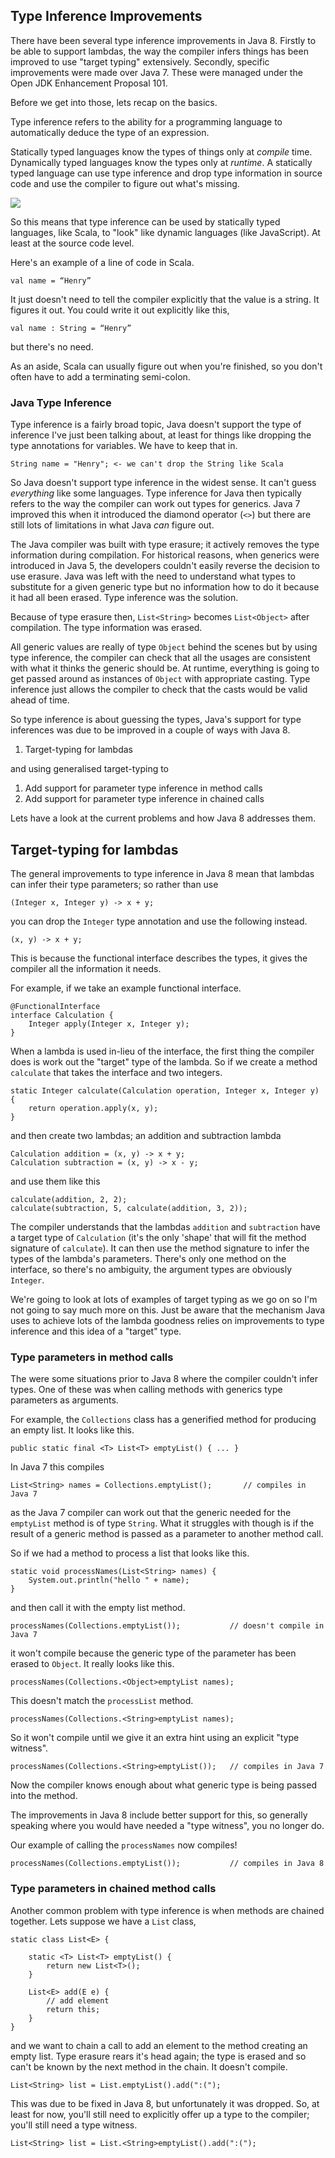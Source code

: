 ## Type Inference Improvements

There have been several type inference improvements in Java 8. Firstly to be able to support lambdas, the way the compiler infers things has been improved to use "target typing" extensively. Secondly, specific improvements were made over Java 7. These were managed under the Open JDK Enhancement Proposal 101.

Before we get into those, lets recap on the basics.

Type inference refers to the ability for a programming language to automatically deduce the type of an expression.

Statically typed languages know the types of things only at _compile_ time. Dynamically typed languages know the types only at _runtime_. A statically typed language can use type inference and drop type information in source code and use the compiler to figure out what's missing.

![](images/static_vs_dynamic.png)

So this means that type inference can be used by statically typed languages, like Scala, to "look" like dynamic languages (like JavaScript). At least at the source code level.

Here's an example of a line of code in Scala.

    val name = “Henry”

It just doesn't need to tell the compiler explicitly that the value is a string. It figures it out. You could write it out explicitly like this,

    val name : String = “Henry”

but there's no need.

As an aside, Scala can usually figure out when you're finished, so you don't often have to add a terminating semi-colon.


### Java Type Inference

Type inference is a fairly broad topic, Java doesn't support the type of inference I've just been talking about, at least for things like dropping the type annotations for variables. We have to keep that in.

    String name = "Henry"; <- we can't drop the String like Scala


So Java doesn't support type inference in the widest sense. It can't guess _everything_ like some languages. Type inference for Java then typically refers to the way the compiler can work out types for generics. Java 7 improved this when it introduced the diamond operator (`<>`) but there are still lots of limitations in what Java _can_ figure out.

The Java compiler was built with type erasure; it actively removes the type information during compilation. For historical reasons, when generics were introduced in Java 5, the developers couldn't easily reverse the decision to use erasure. Java was left with the need to understand what types to substitute for a given generic type but no information how to do it because it had all been erased. Type inference was the solution.

Because of type erasure then, `List<String>` becomes `List<Object>` after compilation. The type information was erased.

All generic values are really of type `Object` behind the scenes but by using type inference, the compiler can check that all the usages are consistent with what it thinks the generic should be. At runtime, everything is going to get passed around as instances of `Object` with appropriate casting. Type inference just allows the compiler to check that the casts would be valid ahead of time.


So type inference is about guessing the types, Java's support for type inferences was due to be improved in a couple of ways with Java 8.

1. Target-typing for lambdas

and using generalised target-typing to

1. Add support for parameter type inference in method calls
1. Add support for parameter type inference in chained calls

Lets have a look at the current problems and how Java 8 addresses them.


## Target-typing for lambdas

The general improvements to type inference in Java 8 mean that lambdas can infer their type parameters; so rather than use

    (Integer x, Integer y) -> x + y;

you can drop the `Integer` type annotation and use the following instead.

    (x, y) -> x + y;


This is because the functional interface describes the types, it gives the compiler all the information it needs.

For example, if we take an example functional interface.

    @FunctionalInterface
	interface Calculation {
        Integer apply(Integer x, Integer y);
	}


When a lambda is used in-lieu of the interface, the first thing the compiler does is work out the "target" type of the lambda. So if we create a method `calculate` that takes the interface and two integers.

	static Integer calculate(Calculation operation, Integer x, Integer y) {
		return operation.apply(x, y);
	}

and then create two lambdas; an addition and subtraction lambda

    Calculation addition = (x, y) -> x + y;
    Calculation subtraction = (x, y) -> x - y;

and use them like this

    calculate(addition, 2, 2);
    calculate(subtraction, 5, calculate(addition, 3, 2));


The compiler understands that the lambdas `addition` and `subtraction` have a target type of `Calculation` (it's the only 'shape' that will fit the method signature of `calculate`). It can then use the method signature to infer the types of the lambda's parameters. There's only one method on the interface, so there's no ambiguity, the argument types are obviously `Integer`.

We're going to look at lots of examples of target typing as we go on so I'm not going to say much more on this. Just be aware that the mechanism Java uses to achieve lots of the lambda goodness relies on improvements to type inference and this idea of a "target" type.


### Type parameters in method calls

The were some situations prior to Java 8 where the compiler couldn't infer types. One of these was when calling methods with generics type parameters as arguments.

For example, the `Collections` class has a generified method for producing an empty list. It looks like this.

    public static final <T> List<T> emptyList() { ... }


In Java 7 this compiles

    List<String> names = Collections.emptyList();       // compiles in Java 7

as the Java 7 compiler can work out that the generic needed for the `emptyList` method is of type `String`. What it struggles with though is if the result of a generic method is passed as a parameter to another method call.

So if we had a method to process a list that looks like this.

    static void processNames(List<String> names) {
        System.out.println("hello " + name);
    }

and then call it with the empty list method.

    processNames(Collections.emptyList());           // doesn't compile in Java 7


it won't compile because the generic type of the parameter has been erased to `Object`. It really looks like this.

    processNames(Collections.<Object>emptyList names);


This doesn't match the `processList` method.

    processNames(Collections.<String>emptyList names);


So it won't compile until we give it an extra hint using an explicit "type witness".

    processNames(Collections.<String>emptyList());   // compiles in Java 7


Now the compiler knows enough about what generic type is being passed into the method.

The improvements in Java 8 include better support for this, so generally speaking where you would have needed a "type witness", you no longer do.

Our example of calling the `processNames` now compiles!

    processNames(Collections.emptyList());           // compiles in Java 8



### Type parameters in chained method calls

Another common problem with type inference is when methods are chained together. Lets suppose we have a `List` class,

	static class List<E> {

		static <T> List<T> emptyList() {
			return new List<T>();
		}

		List<E> add(E e) {
			// add element
			return this;
		}
	}

and we want to chain a call to add an element to the method creating an empty list. Type erasure rears it's head again; the type is erased and so can't be known by the next method in the chain. It doesn't compile.

    List<String> list = List.emptyList().add(":(");

This was due to be fixed in Java 8, but unfortunately it was dropped. So, at least for now, you'll still need to explicitly offer up a type to the compiler; you'll still need a type witness.

    List<String> list = List.<String>emptyList().add(":(");






